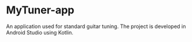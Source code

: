 # MyTuner-app
An application used for standard guitar tuning. The project is developed in Android Studio using Kotlin.
